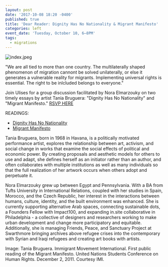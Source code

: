 ```yaml
---
layout: post
date: '2017-10-08 18:20 -0400'
published: true
title: 'Dear Reader: Dignity Has No Nationality & Migrant Manifesto'
categories: left
event_date: 'Tuesday, October 10, 6–8PM'
tags:
  - migrations
---
```

![index.jpeg]({{site.baseurl}}/assets/img/index.jpeg)

"We are all tied to more than one country. The multilaterally shaped phenomenon of migration cannont be solved unilaterally, or else it generates a vulnerable reality for migrants. Implementing universal rights is essential. The right to be inlcluded belongs to everyone."

Join Ulises for a group discussion facilitated by Nora Elmarzouky on two timely essays by artist Tania Bruguera: "Dignity Has No Nationality" and "Migrant Manifesto." [RSVP HERE](https://www.facebook.com/events/130839584236830/?acontext=%7B%22ref%22%3A%2229%22%2C%22ref_notif_type%22%3A%22plan_user_invited%22%2C%22action_history%22%3A%22null%22%7D&notif_id=1507492993331242&notif_t=plan_user_invited)

READINGS:
- [Dignity Has No Nationality](https://drive.google.com/file/d/0B6ClfxGUdTp6YW5NTnplZkZxWGc/view)
- [Migrant Manifesto](https://drive.google.com/open?id=0B6ClfxGUdTp6STNEalJTcXRmVUk)

Tania Bruguera, born in 1968 in Havana, is a politically motivated performance artist, explores the relationship between art, activism, and social change in works that examine the social effects of political and economic power. By creating proposals and aesthetic models for others to use and adapt, she defines herself as an initiator rather than an author, and often collaborates with multiple institutions as well as many individuals so that the full realization of her artwork occurs when others adopt and perpetuate it.

Nora Elmarzouky grew up between Egypt and Pennsylvania. With a BA from Tufts University in International Relations, coupled with her studies in Spain, Morocco, and the Czech Republic, her interest in the interactions between humans, culture, identity, and the built environment was enhanced. She is currently supporting alternative Arab spaces, connecting sustainable dots, a Founders Fellow with Impact100, and expanding in.site collaborative in Philadelphia - a collective of designers and researchers working to make urban development and change more participatory and equitable. Additionally, she is managing Friends, Peace, and Sanctuary Project at Swarthmore bringing archives above refugee crises into the contemporary with Syrian and Iraqi refugees and creating art books with artists.

Image: Tania Bruguera. Immigrant Movement International. First public reading of the Migrant Manifesto. United Nations Students Conference on Human Rights. December 2, 2011. Courtesy IMI.
